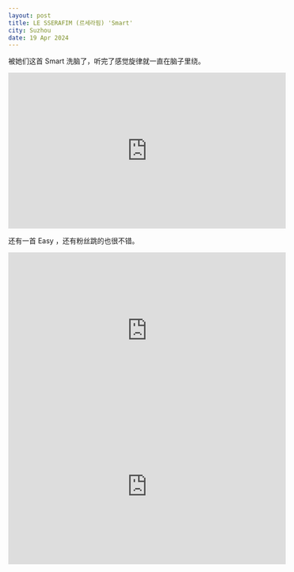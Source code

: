 ```yaml
---
layout: post
title: LE SSERAFIM (르세라핌) 'Smart'
city: Suzhou
date: 19 Apr 2024
---
```


被她们这首 Smart 洗脑了，听完了感觉旋律就一直在脑子里绕。

<iframe width="560" height="315" src="https://www.youtube.com/embed/KNexS61fjus?si=Ch0LtIkeaSA_nWDY" title="YouTube video player" frameborder="0" allow="accelerometer; autoplay; clipboard-write; encrypted-media; gyroscope; picture-in-picture; web-share" referrerpolicy="strict-origin-when-cross-origin" allowfullscreen></iframe>

还有一首 Easy ，还有粉丝跳的也很不错。

<iframe width="560" height="315" src="https://www.youtube.com/embed/bNKXxwOQYB8?si=D7cZglj9yb9k44ae" title="YouTube video player" frameborder="0" allow="accelerometer; autoplay; clipboard-write; encrypted-media; gyroscope; picture-in-picture; web-share" referrerpolicy="strict-origin-when-cross-origin" allowfullscreen></iframe>

<iframe width="560" height="315" src="https://www.youtube.com/embed/9paNgwPervE?si=Dq_5I7sXIq7HnYbS" title="YouTube video player" frameborder="0" allow="accelerometer; autoplay; clipboard-write; encrypted-media; gyroscope; picture-in-picture; web-share" referrerpolicy="strict-origin-when-cross-origin" allowfullscreen></iframe>
